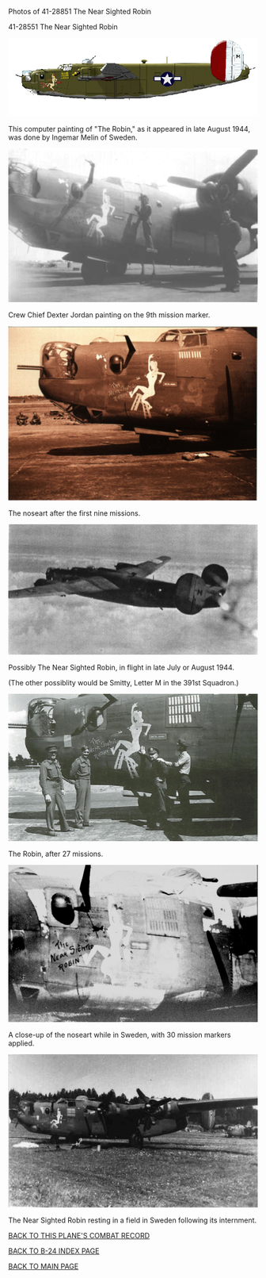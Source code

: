 
Photos of 41-28851 The Near Sighted Robin






 




41-28551 The Near Sighted Robin  
  

![](41-28851a.jpg)  

This computer painting of "The Robin," as it appeared in late August 1944, was done by Ingemar Melin of Sweden.  
  

![](41-28851e.jpg)  

Crew Chief Dexter Jordan painting on the 9th mission marker.  
  

![](41-28851c.jpg)  

The noseart after the first nine missions.  
  

![](41-28851f.jpg)  

Possibly The Near Sighted Robin, in flight in late July or August 1944\.  

(The other possiblity would be Smitty, Letter M in the 391st Squadron.)  
  

![](41-28851z.jpg)  

The Robin, after 27 missions.  
  

![](41-28851d.jpg)  

A close-up of the noseart while in Sweden, with 30 mission markers applied.  
  

![](41-28851b.jpg)  

The Near Sighted Robin resting in a field in Sweden following its internment.  
  

[BACK TO THIS PLANE'S COMBAT RECORD](../b24s/41-28851.md)  

[BACK TO B-24 INDEX PAGE](../000b24s.md)  

[BACK TO MAIN PAGE](../index.md)


